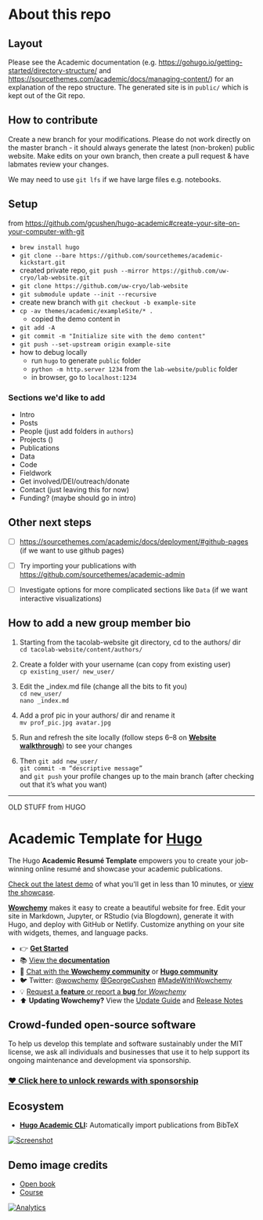 # About this repo

## Layout
Please see the Academic documentation (e.g. https://gohugo.io/getting-started/directory-structure/ and https://sourcethemes.com/academic/docs/managing-content/) for an explanation of the repo structure. The generated site is in `public/` which is kept out of the Git repo.

## How to contribute
Create a new branch for your modifications. Please do not work directly on the master branch - it should always generate the latest (non-broken) public website. Make edits on your own branch, then create a pull request & have labmates review your changes.

We may need to use `git lfs` if we have large files e.g. notebooks.

## Setup
from https://github.com/gcushen/hugo-academic#create-your-site-on-your-computer-with-git
- `brew install hugo`
- `git clone --bare https://github.com/sourcethemes/academic-kickstart.git`
- created private repo, `git push --mirror https://github.com/uw-cryo/lab-website.git`
- `git clone https://github.com/uw-cryo/lab-website`
- `git submodule update --init --recursive`
- create new branch with `git checkout -b example-site`
- `cp -av themes/academic/exampleSite/* .`
    - copied the demo content in
- `git add -A`
- `git commit -m "Initialize site with the demo content"`
- `git push --set-upstream origin example-site`
- how to debug locally
    - run `hugo` to generate `public` folder
    - `python -m http.server 1234` from the `lab-website/public` folder
    - in browser, go to `localhost:1234`


### Sections we'd like to add
- Intro
- Posts
- People (just add folders in `authors`)
- Projects ()
- Publications
- Data
- Code
- Fieldwork
- Get involved/DEI/outreach/donate
- Contact (just leaving this for now)
- Funding? (maybe should go in intro)

## Other next steps
- [ ] https://sourcethemes.com/academic/docs/deployment/#github-pages (if we want to use github pages)
- [ ] Try importing your publications with https://github.com/sourcethemes/academic-admin
- [ ] Investigate options for more complicated sections like `Data` (if we want interactive visualizations)


## How to add a new group member bio
1. Starting from the tacolab-website git directory, cd to the authors/ dir  
`cd tacolab-website/content/authors/`

2. Create a folder with your username (can copy from existing user)  
`cp existing_user/ new_user/`
3. Edit the _index.md file (change all the bits to fit you)  
`cd new_user/`  
`nano _index.md`
4. Add a prof pic in your authors/ dir and rename it  
`mv prof_pic.jpg avatar.jpg`
5. Run and refresh the site locally (follow steps 6–8 on [**Website walkthrough**](https://docs.google.com/document/d/1ad_FNJqooKXiRZEbVTm43clrr8kXTE9GVIXrAAnkIi8/edit#)) to see your changes  
6. Then
`git add new_user/`  
`git commit -m “descriptive message”`  
and `git push`
your profile changes up to the main branch (after checking out that it’s what you want)



---
OLD STUFF from HUGO
# Academic Template for [Hugo](https://github.com/gohugoio/hugo)
The Hugo **Academic Resumé Template** empowers you to create your job-winning online resumé and showcase your academic publications.

[Check out the latest demo](https://academic-demo.netlify.app/) of what you'll get in less than 10 minutes, or [view the showcase](https://wowchemy.com/user-stories/).

[**Wowchemy**](https://wowchemy.com) makes it easy to create a beautiful website for free. Edit your site in Markdown, Jupyter, or RStudio (via Blogdown), generate it with Hugo, and deploy with GitHub or Netlify. Customize anything on your site with widgets, themes, and language packs.

- 👉 [**Get Started**](https://wowchemy.com/templates/)
- 📚 [View the **documentation**](https://wowchemy.com/docs/)
- 💬 [Chat with the **Wowchemy community**](https://discord.gg/z8wNYzb) or [**Hugo community**](https://discourse.gohugo.io)
- 🐦 Twitter: [@wowchemy](https://twitter.com/wowchemy) [@GeorgeCushen](https://twitter.com/GeorgeCushen) [#MadeWithWowchemy](https://twitter.com/search?q=(%23MadeWithWowchemy%20OR%20%23MadeWithAcademic)&src=typed_query)
- 💡 [Request a **feature** or report a **bug** for _Wowchemy_](https://github.com/wowchemy/wowchemy-hugo-modules/issues)
- ⬆️ **Updating Wowchemy?** View the [Update Guide](https://wowchemy.com/docs/guide/update/) and [Release Notes](https://wowchemy.com/updates/)

## Crowd-funded open-source software

To help us develop this template and software sustainably under the MIT license, we ask all individuals and businesses that use it to help support its ongoing maintenance and development via sponsorship.

### [❤️ Click here to unlock rewards with sponsorship](https://wowchemy.com/plans/)

## Ecosystem

* **[Hugo Academic CLI](https://github.com/wowchemy/hugo-academic-cli):** Automatically import publications from BibTeX

[![Screenshot](https://raw.githubusercontent.com/wowchemy/wowchemy-hugo-modules/master/academic.png)](https://wowchemy.com)

## Demo image credits

- [Open book](https://unsplash.com/photos/J4kK8b9Fgj8)
- [Course](https://unsplash.com/photos/JKUTrJ4vK00)

[![Analytics](https://ga-beacon.appspot.com/UA-78646709-2/starter-academic/readme?pixel)](https://github.com/igrigorik/ga-beacon)
